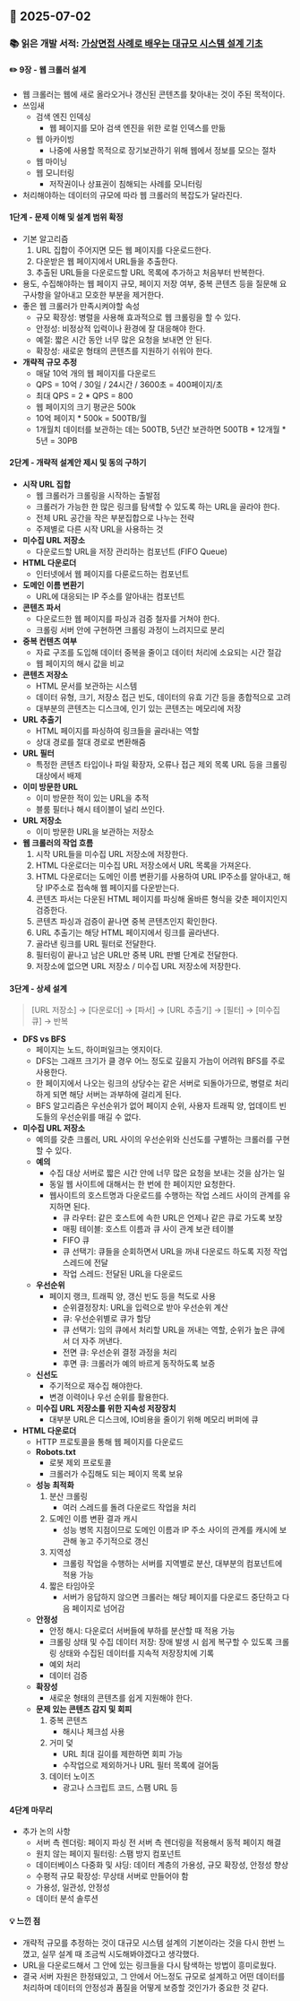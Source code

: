 ## 📅 2025-07-02
### 📚 읽은 개발 서적: [가상면접 사례로 배우는 대규모 시스템 설계 기초](https://product.kyobobook.co.kr/detail/S000001033116)
#### ✏️ 9장 - 웹 크롤러 설계
- 웹 크롤러는 웹에 새로 올라오거나 갱신된 콘텐츠를 찾아내는 것이 주된 목적이다.
- 쓰임새
  - 검색 엔진 인덱싱
    - 웹 페이지를 모아 검색 엔진을 위한 로컬 인덱스를 만듦
  - 웹 아카이빙
    - 나중에 사용할 목적으로 장기보관하기 위해 웹에서 정보를 모으는 절차
  - 웹 마이닝
  - 웹 모니터링
    - 저작권이나 상표권이 침해되는 사례를 모니터링
- 처리해야하는 데이터의 규모에 따라 웹 크롤러의 복잡도가 달라진다.
#### 1단계 - 문제 이해 및 설계 범위 확정
- 기본 알고리즘
  1. URL 집합이 주어지면 모든 웹 페이지를 다운로드한다.
  2. 다운받은 웹 페이지에서 URL들을 추출한다.
  3. 추출된 URL들을 다운로드할 URL 목록에 추가하고 처음부터 반복한다.
- 용도, 수집해야하는 웹 페이지 규모, 페이지 저장 여부, 중복 콘텐츠 등을 질문해 요구사항을 알아내고 모호한 부분을 제거한다.
- 좋은 웹 크롤러가 만족시켜야할 속성
  - 규모 확장성: 병렬을 사용해 효과적으로 웹 크롤링을 할 수 있다.
  - 안정성: 비정상적 입력이나 환경에 잘 대응해야 한다.
  - 예절: 짧은 시간 동안 너무 많은 요청을 보내면 안 된다.
  - 확장성: 새로운 형태의 콘텐츠를 지원하기 쉬워야 한다.
- **개략적 규모 추정**
  - 매달 10억 개의 웹 페이지를 다운로드
  - QPS = 10억 / 30일 / 24시간 / 3600초 = 400페이지/초
  - 최대 QPS = 2 * QPS = 800
  - 웹 페이지의 크기 평균은 500k
  - 10억 페이지 * 500k = 500TB/월
  - 1개월치 데이터를 보관하는 데는 500TB, 5년간 보관하면 500TB * 12개월 * 5년 = 30PB
#### 2단계 - 개략적 설계안 제시 및 동의 구하기
- **시작 URL 집합**
  - 웹 크롤러가 크롤링을 시작하는 출발점
  - 크롤러가 가능한 한 많은 링크를 탐색할 수 있도록 하는 URL을 골라야 한다.
  - 전체 URL 공간을 작은 부분집합으로 나누는 전략
  - 주제별로 다른 시작 URL을 사용하는 것
- **미수집 URL 저장소**
  - 다운로드할 URL을 저장 관리하는 컴포넌트 (FIFO Queue)
- **HTML 다운로더**
  - 인터넷에서 웹 페이지를 다룬로드하는 컴포넌트
- **도메인 이름 변환기**
  - URL에 대응되는 IP 주소를 알아내는 컴포넌트
- **콘텐츠 파서**
  - 다운로드한 웹 페이지를 파싱과 검증 철자를 거쳐야 한다.
  - 크롤링 서버 안에 구현하면 크롤링 과정이 느려지므로 분리
- **중복 컨텐츠 여부**
  - 자료 구조를 도입해 데이터 중복을 줄이고 데이터 처리에 소요되는 시간 절감
  - 웹 페이지의 해시 값을 비교
- **콘텐츠 저장소**
  - HTML 문서를 보관하는 시스템
  - 데이터 유형, 크기, 저장소 접근 빈도, 데이터의 유효 기간 등을 종합적으로 고려
  - 대부분의 콘텐츠는 디스크에, 인기 있는 콘텐츠는 메모리에 저장
- **URL 추출기**
  - HTML 페이지를 파싱하여 링크들을 골라내는 역할
  - 상대 경로를 절대 경로로 변환해줌
- **URL 필터**
  - 특정한 콘텐츠 타입이나 파일 확장자, 오류나 접근 제외 목록 URL 등을 크롤링 대상에서 배제
- **이미 방문한 URL**
  - 이미 방문한 적이 있는 URL을 추적
  - 블룸 필터나 해시 테이블이 널리 쓰인다.
- **URL 저장소**
  - 이미 방문한 URL을 보관하는 저장소
- **웹 크롤러의 작업 흐름**
  1. 시작 URL들을 미수집 URL 저장소에 저장한다.
  2. HTML 다운로더는 미수집 URL 저장소에서 URL 목록을 가져온다.
  3. HTML 다운로더는 도메인 이름 변환기를 사용하여 URL IP주소를 알아내고, 해당 IP주소로 접속해 웹 페이지를 다운받는다.
  4. 콘텐츠 파서는 다운된 HTML 페이지를 파싱해 올바른 형식을 갖춘 페이지인지 검증한다.
  5. 콘텐츠 파싱과 검증이 끝나면 중복 콘텐츠인지 확인한다.
  6. URL 추출기는 해당 HTML 페이지에서 링크를 골라낸다.
  7. 골라낸 링크를 URL 필터로 전달한다.
  8. 필터링이 끝나고 남은 URL만 중복 URL 판별 단계로 전달한다.
  9. 저장소에 없으면 URL 저장소 / 미수집 URL 저장소에 저장한다.
#### 3단계 - 상세 설계
>[URL 저장소] → [다운로더] → [파서] → [URL 추출기] → [필터] → [미수집 큐] → 반복
- **DFS vs BFS**
  - 페이지는 노드, 하이퍼일크는 엣지이다.
  - DFS는 그래프 크기가 클 경우 어느 정도로 깊을지 가늠이 어려워 BFS를 주로 사용한다.
  - 한 페이지에서 나오는 링크의 상당수는 같은 서버로 되돌아가므로, 병렬로 처리하게 되면 해당 서버는 과부하에 걸리게 된다.
  - BFS 알고리즘은 우선순위가 없어 페이지 순위, 사용자 트래픽 양, 업데이트 빈도들의 우선순위를 매길 수 없다.
- **미수집 URL 저장소**
  - 예의를 갖춘 크롤러, URL 사이의 우선순위와 신선도를 구별하는 크롤러를 구현할 수 있다.
  - **예의**
    - 수집 대상 서버로 짧은 시간 안에 너무 많은 요청을 보내는 것을 삼가는 일
    - 동일 웹 사이트에 대해서는 한 번에 한 페이지만 요청한다.
    - 웹사이트의 호스트명과 다운로드를 수행하는 작업 스레드 사이의 관계를 유지하면 된다.
      - 큐 라우터: 같은 호스트에 속한 URL은 언제나 같은 큐로 가도록 보장
      - 매핑 테이블: 호스트 이름과 큐 사이 관계 보관 테이블
      - FIFO 큐
      - 큐 선택기: 큐들을 순회하면서 URL을 꺼내 다운로드 하도록 지정 작업 스레드에 전달
      - 작업 스레드: 전달된 URL을 다운로드
  - **우선순위**
    - 페이지 랭크, 트래픽 양, 갱신 빈도 등을 척도로 사용
      - 순위결정장치: URL을 입력으로 받아 우선순위 계산 
      - 큐: 우선순위별로 큐가 할당 
      - 큐 선택기: 임의 큐에서 처리할 URL을 꺼내는 역할, 순위가 높은 큐에서 더 자주 꺼낸다.
      - 전면 큐: 우선순위 결정 과정을 처리
      - 후면 큐: 크롤러가 예의 바르게 동작하도록 보증
  - **신선도**
    - 주기적으로 재수집 해야한다.
    - 변경 이력이나 우선 순위를 활용한다.
  - **미수집 URL 저장소를 위한 지속성 저장장치**
    - 대부분 URL은 디스크에, IO비용을 줄이기 위해 메모리 버퍼에 큐
- **HTML 다운로더**
  - HTTP 프로토콜을 통해 웹 페이지를 다운로드
  - **Robots.txt**
    - 로봇 제외 프로토콜
    - 크롤러가 수집해도 되는 페이지 목록 보유
  - **성능 최적화**
    1. 분산 크롤링
       - 여러 스레드를 돌려 다운로드 작업을 처리
    2. 도메인 이름 변환 결과 캐시
       - 성능 병목 지점이므로 도메인 이름과 IP 주소 사이의 관계를 캐시에 보관해 놓고 주기적으로 갱신
    3. 지역성
       - 크롤링 작업을 수행하는 서버를 지역별로 분산, 대부분의 컴포넌트에 적용 가능
    4. 짧은 타임아웃
       - 서버가 응답하지 않으면 크롤러는 해당 페이지를 다운로드 중단하고 다음 페이지로 넘어감
  - **안정성**
    - 안정 해시: 다운로더 서버들에 부하를 분산할 때 적용 가능
    - 크롤링 상태 및 수집 데이터 저장: 장애 발생 시 쉽게 복구할 수 있도록 크롤링 상태와 수집된 데이터를 지속적 저장장치에 기록
    - 예외 처리
    - 데이터 검증
  - **확장성**
    - 새로운 형태의 콘텐츠를 쉽게 지원해야 한다.
  - **문제 있는 콘텐츠 감지 및 회피**
    1. 중복 콘텐츠
       - 해시나 체크섬 사용
    2. 거미 덫
       - URL 최대 길이를 제한하면 회피 가능
       - 수작업으로 제외하거나 URL 필터 목록에 걸어둠
    3. 데이터 노이즈
       - 광고나 스크립트 코드, 스팸 URL 등
#### 4단계 마무리
  - 추가 논의 사항
    - 서버 측 렌더링: 페이지 파싱 전 서버 측 렌더링을 적용해서 동적 페이지 해결
    - 원치 않는 페이지 필터링: 스팸 방지 컴포넌트
    - 데이터베이스 다중화 및 샤딩: 데이터 계층의 가용성, 규모 확장성, 안정성 향상
    - 수평적 규모 확장성: 무상태 서버로 만들어야 함
    - 가용성, 일관성, 안정성
    - 데이터 분석 솔루션
#### 💡 느낀 점
- 개략적 규모를 추정하는 것이 대규모 시스템 설계의 기본이라는 것을 다시 한번 느꼈고, 실무 설계 때 조금씩 시도해봐야겠다고 생각했다.
- URL을 다운로드해서 그 안에 있는 링크들을 다시 탐색하는 방법이 흥미로웠다.
- 결국 서버 자원은 한정돼있고, 그 안에서 어느정도 규모로 설계하고 어떤 데이터를 처리하며 데이터의 안정성과 품질을 어떻게 보증할 것인가가 중요한 것 같다.
